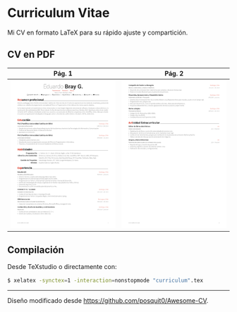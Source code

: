 Curriculum Vitae
================

Mi CV en formato LaTeX para su rápido ajuste y compartición.

## CV en PDF

| Pág. 1 | Pág. 2 |
|:---:|:---:|
| [![Descargar PDF](images/preview-1.png?raw=true)](curriculum.pdf?raw=true)  | [![Descargar PDF](images/preview-2.png?raw=true)](curriculum.pdf?raw=true) |

## Compilación

Desde TeXstudio o directamente con:
```bash
$ xelatex -synctex=1 -interaction=nonstopmode "curriculum".tex
```

---

Diseño modificado desde https://github.com/posquit0/Awesome-CV.

